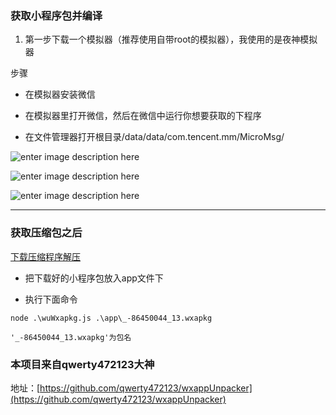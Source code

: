 ### 获取小程序包并编译

1. 第一步下载一个模拟器（推荐使用自带root的模拟器），我使用的是夜神模拟器

步骤

- 在模拟器安装微信

-  在模拟器里打开微信，然后在微信中运行你想要获取的下程序

-  在文件管理器打开根目录/data/data/com.tencent.mm/MicroMsg/

![enter image description here](https://img-blog.csdnimg.cn/20181208142850471.png?x-oss-process=image/watermark,type_ZmFuZ3poZW5naGVpdGk,shadow_10,text_aHR0cHM6Ly9ibG9nLmNzZG4ubmV0L3FxXzM0MDM1NDI1,size_16,color_FFFFFF,t_70)

![enter image description here](https://img-blog.csdnimg.cn/20181208142928958.png?x-oss-process=image/watermark,type_ZmFuZ3poZW5naGVpdGk,shadow_10,text_aHR0cHM6Ly9ibG9nLmNzZG4ubmV0L3FxXzM0MDM1NDI1,size_16,color_FFFFFF,t_70)

![enter image description here](https://img-blog.csdnimg.cn/20181208143209160.png?x-oss-process=image/watermark,type_ZmFuZ3poZW5naGVpdGk,shadow_10,text_aHR0cHM6Ly9ibG9nLmNzZG4ubmV0L3FxXzM0MDM1NDI1,size_16,color_FFFFFF,t_70)


---

### 获取压缩包之后 

[下载压缩程序解压](https://github.com/Groverjun/wxGrabbag)

- 把下载好的小程序包放入app文件下

- 执行下面命令

```
node .\wuWxapkg.js .\app\_-86450044_13.wxapkg

'_-86450044_13.wxapkg'为包名
```

### 本项目来自qwerty472123大神 

地址：[https://github.com/qwerty472123/wxappUnpacker](https://github.com/qwerty472123/wxappUnpacker)
